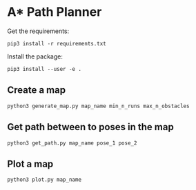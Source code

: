 # A* Path Planner

Get the requirements:
```
pip3 install -r requirements.txt
```
Install the package:
```
pip3 install --user -e .
```

## Create a map

```
python3 generate_map.py map_name min_n_runs max_n_obstacles
```

## Get path between to poses in the map

```
python3 get_path.py map_name pose_1 pose_2
```

## Plot a map

```
python3 plot.py map_name
```